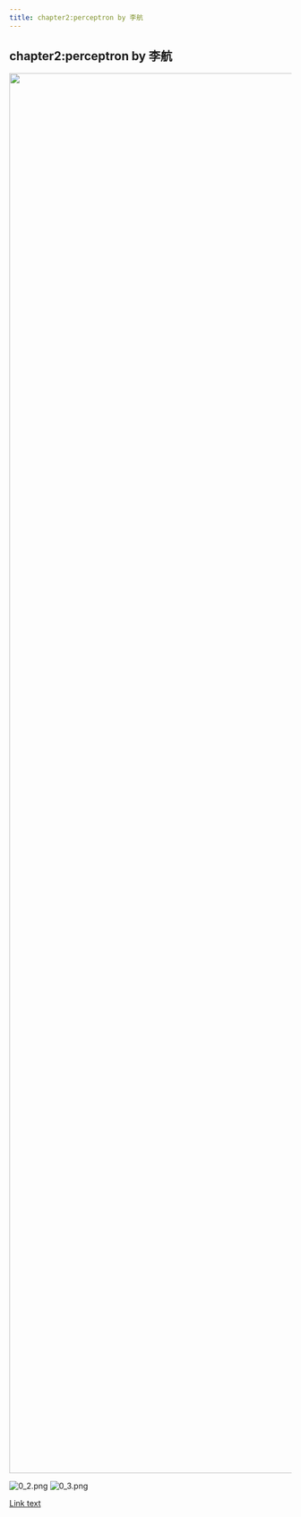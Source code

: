 ```yaml
---
title: chapter2:perceptron by 李航
---
```

## chapter2:perceptron by 李航
    
<a href="https://sm.ms/image/nUgdepwsqC1KiY4" target="_blank"><img src="https://i.loli.net/2019/08/31/nUgdepwsqC1KiY4.png" width="2500"></a>

![0_2.png](https://i.loli.net/2019/08/31/VqOYIFQLMedA6N4.png)
![0_3.png](https://i.loli.net/2019/08/31/8kKUFe9ghoQ65Mm.png)

<a href="666">Link text</a>


  